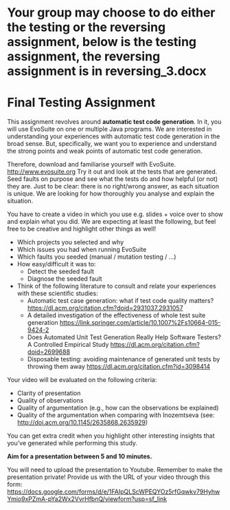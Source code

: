 # Your group may choose to do either the testing or the reversing assignment, below is the testing assignment, the reversing assignment is in reversing_3.docx

# Final Testing Assignment

This assignment revolves around **automatic test code generation**. In it, you will use EvoSuite on one or multiple Java programs. 
We are interested in understanding your experiences with automatic test code generation in the broad sense. But, specifically,
we want you to experience and understand the strong points and weak points of automatic test code generation.

Therefore, download and familiarise yourself with EvoSuite. http://www.evosuite.org
Try it out and look at the tests that are generated. Seed faults on purpose and see what the tests do and how helpful 
(or not) they are. Just to be clear: there is no right/wrong answer, as each situation is unique. We are looking for how
thoroughly you analyse and explain the situation.

You have to create a video in which you use e.g. slides + voice over to show and explain what you did. 
We are expecting at least the following, but feel free to be creative and highlight other things as well!
   * Which projects you selected and why
   * Which issues you had when running EvoSuite
   * Which faults you seeded (manual / mutation testing / ...)
   * How easy/difficult it was to:
      * Detect the seeded fault
      * Diagnose the seeded fault
   * Think of the following literature to consult and relate your experiences with these scientific studies:
      * Automatic test case generation: what if test code quality matters? https://dl.acm.org/citation.cfm?doid=2931037.2931057
      * A detailed investigation of the effectiveness of whole test suite generation https://link.springer.com/article/10.1007%2Fs10664-015-9424-2
      * Does Automated Unit Test Generation Really Help Software Testers? A Controlled Empirical Study https://dl.acm.org/citation.cfm?doid=2699688
      * Disposable testing: avoiding maintenance of generated unit tests by throwing them away https://dl.acm.org/citation.cfm?id=3098414

Your video will be evaluated on the following criteria:
   * Clarity of presentation
   * Quality of observations
   * Quality of argumentation (e.g., how can the observations be explained) 
   * Quality of the argumentation when comparing with Inozemtseva (see: http://doi.acm.org/10.1145/2635868.2635929)
   
You can get extra credit when you highlight other interesting insights that you’ve generated while performing this study.

**Aim for a presentation between 5 and 10 minutes.**

You will need to upload the presentation to Youtube. Remember to make the presentation private!
Provide us with the URL of your video through this form: https://docs.google.com/forms/d/e/1FAIpQLScWPEQYOz5rfGqwkv79HyhwYmio9xPZmA-pYa2Wx2VvrHfbnQ/viewform?usp=sf_link
